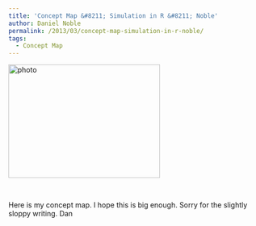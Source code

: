 ```yaml
---
title: 'Concept Map &#8211; Simulation in R &#8211; Noble'
author: Daniel Noble
permalink: /2013/03/concept-map-simulation-in-r-noble/
tags:
  - Concept Map
---
```

[<img class="alignnone size-medium wp-image-1898" alt="photo" src="http://teaching.software-carpentry.org/wp-content/uploads/2013/03/photo-300x225.jpg" width="300" height="225" />][1]

&nbsp;

Here is my concept map. I hope this is big enough. Sorry for the slightly sloppy writing. Dan

 [1]: http://teaching.software-carpentry.org/wp-content/uploads/2013/03/photo.jpg
